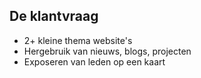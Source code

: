 ##  De klantvraag

* 2+ kleine thema website's
* Hergebruik van nieuws, blogs, projecten
* Exposeren van leden op een kaart